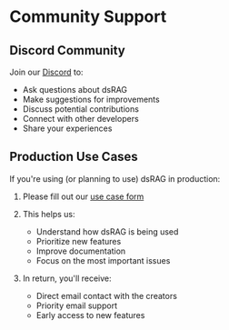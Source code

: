 # Community Support

## Discord Community

Join our [Discord](https://discord.gg/NTUVX9DmQ3) to:

- Ask questions about dsRAG
- Make suggestions for improvements
- Discuss potential contributions
- Connect with other developers
- Share your experiences

## Production Use Cases

If you're using (or planning to use) dsRAG in production:

1. Please fill out our [use case form](https://forms.gle/RQ5qFVReonSHDcCu5)

2. This helps us:
    - Understand how dsRAG is being used
    - Prioritize new features
    - Improve documentation
    - Focus on the most important issues

3. In return, you'll receive:
    - Direct email contact with the creators
    - Priority email support
    - Early access to new features 